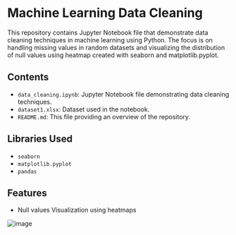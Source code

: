 # Machine Learning Data Cleaning

This repository contains Jupyter Notebook file that demonstrate data cleaning techniques in machine learning using Python. The focus is on handling missing values in random datasets and visualizing the distribution of null values using heatmap created with seaborn and matplotlib.pyplot.

## Contents

- `data_cleaning.ipynb`: Jupyter Notebook file demonstrating data cleaning techniques.
- `dataset1.xlsx`: Dataset used in the notebook.
- `README.md`: This file providing an overview of the repository.

## Libraries Used

- `seaborn`
- `matplotlib.pyplot`
- `pandas`

## Features

-  Null values Visualization using heatmaps

![image](https://github.com/Javaria-Shabbir24/MachineLearning-DataCleaning/assets/102341169/aeb2aecf-4b39-4dc3-bccd-1217f9f3b2ec)
